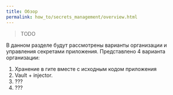 ```yaml
---
title: Обзор
permalink: how_to/secrets_management/overview.html
---
```


> TODO

В данном разделе будут рассмотрены варианты организации и управления секретами приложения. Представлено 4 варианта организации:

1. Хранение в гите вместе с исходным кодом приложения
2. Vault + injector.
3. ???
4. ???
